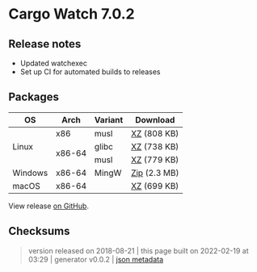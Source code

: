 # Cargo Watch 7.0.2

## Release notes

<ul>
<li>Updated watchexec</li>
<li>Set up CI for automated builds to releases</li>
</ul>

## Packages

<table class="downloads">
<thead>
<tr>
<th>OS</th>
<th>Arch</th>
<th>Variant</th>
<th>Download</th>

</tr>
</thead>
<tbody>
<tr>
						<td rowspan="3">Linux</td>
						
<td rowspan="1">x86</td>
            
						
<td rowspan="1">musl</td>
            
<td><a class="download" href="https://github.com/watchexec/cargo-watch/releases/download/v7.0.2/cargo-watch-v7.0.2-i686-unknown-linux-musl.tar.xz">XZ</a> (808 KB)</td>
						
</tr>
					
<tr>
						
						
<td rowspan="2">x86-64</td>
            
						
<td rowspan="1">glibc</td>
            
<td><a class="download" href="https://github.com/watchexec/cargo-watch/releases/download/v7.0.2/cargo-watch-v7.0.2-x86_64-unknown-linux-gnu.tar.xz">XZ</a> (738 KB)</td>
						
</tr>
					
<tr>
						
						
						
<td rowspan="1">musl</td>
            
<td><a class="download" href="https://github.com/watchexec/cargo-watch/releases/download/v7.0.2/cargo-watch-v7.0.2-x86_64-unknown-linux-musl.tar.xz">XZ</a> (779 KB)</td>
						
</tr>
					
<tr>
						<td rowspan="1">Windows</td>
						
<td rowspan="1">x86-64</td>
            
						
<td rowspan="1">MingW</td>
            
<td><a class="download" href="https://github.com/watchexec/cargo-watch/releases/download/v7.0.2/cargo-watch-v7.0.2-x86_64-pc-windows-gnu.zip">Zip</a> (2.3 MB)</td>
						
</tr>
					
<tr>
						<td rowspan="1">macOS</td>
						
<td rowspan="1">x86-64</td>
            
						
<td rowspan="1"></td>
            
<td><a class="download" href="https://github.com/watchexec/cargo-watch/releases/download/v7.0.2/cargo-watch-v7.0.2-x86_64-apple-darwin.tar.xz">XZ</a> (699 KB)</td>
						
</tr>
					</tbody>
</table>


View release [on GitHub](https://github.com/watchexec/cargo-watch/releases/v7.0.2).

## Checksums





>	 version released on 2018-08-21
>	|
>	this page built on 2022-02-19 at 03:29
>	| generator v0.0.2
>	| [json metadata](meta.json)


